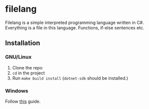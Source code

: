 # filelang
Filelang is a simple interpreted programming language written in C#. Everything is a file in this language. Functions, if-else sentences etc.

## Installation
### GNU/Linux
1. Clone the repo
2. `cd` in the project
3. Run `make build install` (`dotnet-sdk` should be installed.)

### Windows
Follow [this](https://wiki.archlinux.org/title/installation_guide) guide.
